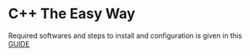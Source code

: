 # C++ The Easy Way

Required softwares and steps to install and configuration is given in this [GUIDE](./clang_setup.pdf)